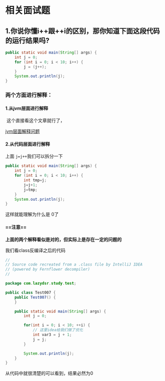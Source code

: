 # 相关面试题

## 1.你说你懂i++跟++i的区别，那你知道下面这段代码的运行结果吗?

```java
public static void main(String[] args) {
    int j = 0;
    for (int i = 0; i < 10; i++) {
        j = (j++);
    }
    System.out.println(j);
}
```

### 两个方面进行解释：

#### 1.从jvm层面进行解释

​	这个直接看这个文章就行了，

[jvm层面解释问题](https://blog.csdn.net/qq_41907991/article/details/105337049)

#### 2.从代码层面进行解释

上面 `j=j++`我们可以拆分一下

```java
public static void main(String[] args) {
    int j = 0;
    for (int i = 0; i < 10; i++) {
        int tmp=j;
      	j=j+1;
      	j=tmp;
    }
    System.out.println(j);
}
```

这样就能理解为什么是 0了



#### ==注意==

**上面的两个解释看似是对的，但实际上是存在一定的问题的**

我们看class反编译之后的代码

```java
//
// Source code recreated from a .class file by IntelliJ IDEA
// (powered by Fernflower decompiler)
//

package com.lazydsr.study.test;

public class Test007 {
    public Test007() {
    }

    public static void main(String[] args) {
        int j = 0;

        for(int i = 0; i < 10; ++i) {
          	// 这里idea给我们做了优化
            int var3 = j + 1;
            j = j;
        }

        System.out.println(j);
    }
}

```

从代码中就很清楚的可以看到，结果必然为0

